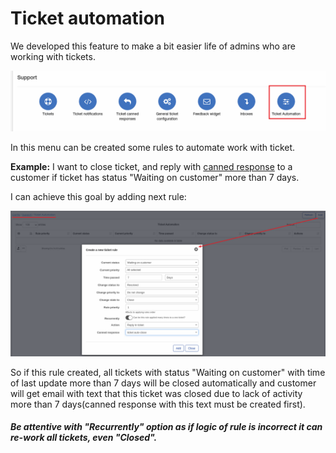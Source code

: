 Ticket automation
=============
We developed this feature to make a bit easier life of admins who are working with tickets.

![icon](icon.png)

In this menu can be created some rules to automate work with ticket.

**Example:** I want to close ticket, and reply with [canned response](../ticket_canned_responses/responses.md) to a customer if ticket has status "Waiting on customer" more than 7 days.

I can achieve this goal by adding next rule:

![add rule](add_rule.png)

So if this rule created, all tickets with status "Waiting on customer" with time of last update more than 7 days will be closed automatically and customer will get email with text that this ticket was closed due to lack of activity more than 7 days(canned response with this text must be created first).

##### Be attentive with "Recurrently" option as if logic of rule is incorrect it can re-work all tickets, even "Closed".
